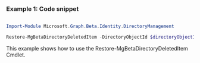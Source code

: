 ### Example 1: Code snippet

```powershell

Import-Module Microsoft.Graph.Beta.Identity.DirectoryManagement

Restore-MgBetaDirectoryDeletedItem -DirectoryObjectId $directoryObjectId

```
This example shows how to use the Restore-MgBetaDirectoryDeletedItem Cmdlet.

